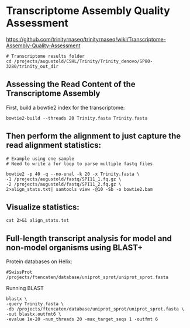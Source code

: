 # Transcriptome Assembly Quality Assessment
https://github.com/trinityrnaseq/trinityrnaseq/wiki/Transcriptome-Assembly-Quality-Assessment

```
# Transcriptome results folder
cd /projects/augustold/CSHL/Trinity/Trinity_denovo/SP80-3280/trinity_out_dir
```

## Assessing the Read Content of the Transcriptome Assembly

First, build a bowtie2 index for the transcriptome:
```
bowtie2-build --threads 20 Trinity.fasta Trinity.fasta
```

## Then perform the alignment to just capture the read alignment statistics:
```
# Example using one sample
# Need to write a for loop to parse multiple fastq files

bowtie2 -p 40 -q --no-unal -k 20 -x Trinity.fasta \
-1 /projects/augustold/fastq/SPI11_1.fq.gz \
-2 /projects/augustold/fastq/SPI11_2.fq.gz \
2>align_stats.txt| samtools view -@10 -Sb -o bowtie2.bam 
```

## Visualize statistics:
```
cat 2>&1 align_stats.txt
```

## Full-length transcript analysis for model and non-model organisms using BLAST+

Protein databases on Helix:

```
#SwissProt
/projects/ftencaten/database/uniprot_sprot/uniprot_sprot.fasta
```

Running BLAST

```
blastx \
-query Trinity.fasta \
-db /projects/ftencaten/database/uniprot_sprot/uniprot_sprot.fasta \
-out blastx.outfmt6 \
-evalue 1e-20 -num_threads 20 -max_target_seqs 1 -outfmt 6
```
